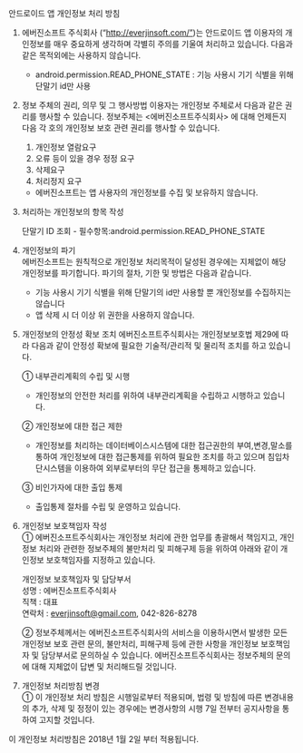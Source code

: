 안드로이드 앱 개인정보 처리 방침
1. 에버진소프트 주식회사 (“http://everjinsoft.com/”)는 안드로이드 앱 이용자의 개인정보를 매우 중요하게 생각하며 각별히 주의를 기울여 처리하고 있습니다.
다음과 같은 목적외에는 사용하지 않습니다.
    * android.permission.READ_PHONE_STATE : 기능 사용시 기기 식별을 위해 단말기 id만 사용

2. 정보 주체의 권리, 의무 및 그 행사방법 이용자는 개인정보 주체로서 다음과 같은 권리를 행사할 수 있습니다. 정보주체는 <에버진소프트주식회사> 에 대해 언제든지 다음 각 호의 개인정보 보호 관련 권리를 행사할 수 있습니다.  

    1) 개인정보 열람요구  
    2) 오류 등이 있을 경우 정정 요구  
    3) 삭제요구  
    4) 처리정지 요구  

    * 에버진소프트는 앱 사용자의 개인정보를 수집 및 보유하지 않습니다.

3. 처리하는 개인정보의 항목 작성

    단말기 ID 조회 - 필수항목:android.permission.READ_PHONE_STATE

4. 개인정보의 파기  
    에버진소프트는 원칙적으로 개인정보 처리목적이 달성된 경우에는 지체없이 해당 개인정보를 파기합니다. 파기의 절차, 기한 및 방법은 다음과 같습니다.    

    - 기능 사용시 기기 식별을 위해 단말기의 id만 사용할 뿐 개인정보를 수집하지는 않습니다
    - 앱 삭제 시 더 이상 위 권한을 사용하지 않습니다.

5. 개인정보의 안정성 확보 조치 에버진소프트주식회사는 개인정보보호법 제29에 따라 다음과 같이 안정성 확보에 필요한 기술적/관리적 및 물리적 조치를 하고 있습니다.

    ① 내부관리계획의 수립 및 시행
    * 개인정보의 안전한 처리를 위하여 내부관리계획을 수립하고 시행하고 있습니다.    

    ② 개인정보에 대한 접근 제한
    * 개인정보를 처리하는 데이터베이스시스템에 대한 접근권한의 부여,변경,말소를 통하여 개인정보에 대한 접근통제를 위하여 필요한 조치를 하고 있으며 침입차단시스템을 이용하여 외부로부터의 무단 접근을 통제하고 있습니다.

    ③ 비인가자에 대한 출입 통제
    * 출입통제 절차를 수립 및 운영하고 있습니다.

6. 개인정보 보호책임자 작성  
① 에버진소프트주식회사는 개인정보 처리에 관한 업무를 총괄해서 책임지고, 개인정보 처리와 관련한 정보주체의 불만처리 및 피해구제 등을 위하여 아래와 같이 개인정보 보호책임자를 지정하고 있습니다.

    개인정보 보호책임자 및 담당부서  
    성명 : 에버진소프트주식회사  
    직책 : 대표  
    연락처 : everjinsoft@gmail.com, 042-826-8278  

    ② 정보주체께서는 에버진소프트주식회사의 서비스을 이용하시면서 발생한 모든 개인정보 보호 관련 문의, 불만처리, 피해구제 등에 관한 사항을 개인정보 보호책임자 및 담당부서로 문의하실 수 있습니다. 에버진소프트주식회사는 정보주체의 문의에 대해 지체없이 답변 및 처리해드릴 것입니다.

7. 개인정보 처리방침 변경  
① 이 개인정보 처리 방침은 시행일로부터 적용되며, 법령 및 방침에 따른 변경내용의 추가, 삭제 및 정정이 있는 경우에는 변경사항의 시행 7일 전부터 공지사항을 통하여 고지할 것입니다.

이 개인정보 처리방침은 2018년 1월 2일 부터 적용됩니다.
